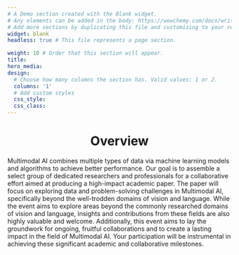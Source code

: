 ```yaml
---
# A Demo section created with the Blank widget.
# Any elements can be added in the body: https://wowchemy.com/docs/writing-markdown-latex/
# Add more sections by duplicating this file and customizing to your requirements.
widget: blank
headless: true # This file represents a page section.

weight: 10 # Order that this section will appear.
title:
hero_media: 
design:
  # Choose how many columns the section has. Valid values: 1 or 2.
  columns: '1'
  # Add custom styles
  css_style:
  css_class:
---
```

<center><h1>Overview</h1></center>
Multimodal AI combines multiple types of data via machine learning models and algorithms to achieve better performance. Our goal is to assemble a select group of dedicated researchers and professionals for a collaborative effort aimed at producing a high-impact academic paper. The paper will focus on exploring data and problem-solving challenges in Multimodal AI, specifically beyond the well-trodden domains of vision and language. While the event aims to explore areas beyond the commonly researched domains of vision and language, insights and contributions from these fields are also highly valuable and welcome. Additionally, this event aims to lay the groundwork for ongoing, fruitful collaborations and to create a lasting impact in the field of Multimodal AI. Your participation will be instrumental in achieving these significant academic and collaborative milestones.
